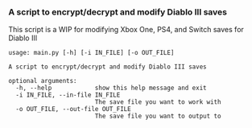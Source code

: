 ### A script to encrypt/decrypt and modify Diablo III saves

This script is a WIP for modifying Xbox One, PS4, and Switch saves for Diablo III

```
usage: main.py [-h] [-i IN_FILE] [-o OUT_FILE]

A script to encrypt/decrypt and modify Diablo III saves

optional arguments:
  -h, --help            show this help message and exit
  -i IN_FILE, --in-file IN_FILE
                        The save file you want to work with
  -o OUT_FILE, --out-file OUT_FILE
                        The save file you want to output to
```